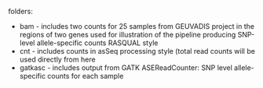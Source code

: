 folders:

+ bam - includes two counts for 25 samples from GEUVADIS project in the regions of two genes used for illustration of the pipeline producing SNP-level allele-specific counts RASQUAL style
+ cnt - includes counts in asSeq processing style (total  read counts will be used directly from here
+ gatkasc - includes output from GATK ASEReadCounter: SNP level allele-specific counts for each sample